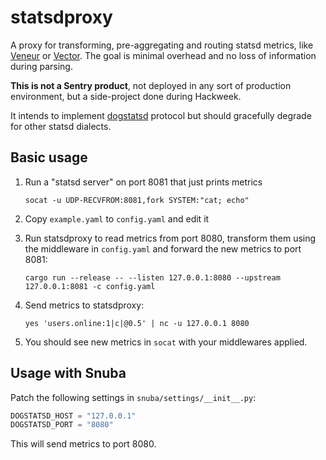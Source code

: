 # statsdproxy

A proxy for transforming, pre-aggregating and routing statsd metrics, like
[Veneur](https://github.com/stripe/veneur) or [Vector](https://vector.dev/).
The goal is minimal overhead and no loss of information during parsing.

**This is not a Sentry product**, not deployed in any sort of production
environment, but a side-project done during Hackweek.

It intends to implement
[dogstatsd](https://docs.datadoghq.com/developers/dogstatsd/datagram_shell/?tab=metrics)
protocol but should gracefully degrade for other statsd dialects.

## Basic usage

1. Run a "statsd server" on port 8081 that just prints metrics

   ```
   socat -u UDP-RECVFROM:8081,fork SYSTEM:"cat; echo"
   ```

2. Copy `example.yaml` to `config.yaml` and edit it
3. Run statsdproxy to read metrics from port 8080, transform them using the
   middleware in `config.yaml` and forward the new metrics to port 8081:

   ```
   cargo run --release -- --listen 127.0.0.1:8080 --upstream 127.0.0.1:8081 -c config.yaml
   ```

5. Send metrics to statsdproxy:

   ```
   yes 'users.online:1|c|@0.5' | nc -u 127.0.0.1 8080
   ```

4. You should see new metrics in `socat` with your middlewares applied.

## Usage with Snuba

Patch the following settings in `snuba/settings/__init__.py`:

```python
DOGSTATSD_HOST = "127.0.0.1"
DOGSTATSD_PORT = "8080"
```

This will send metrics to port 8080.
